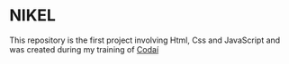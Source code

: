 # NIKEL

This repository is the first project involving Html, Css and JavaScript and was created during my training of [Codaí](https://plataforma.growdev.com.br/curso/codai)
